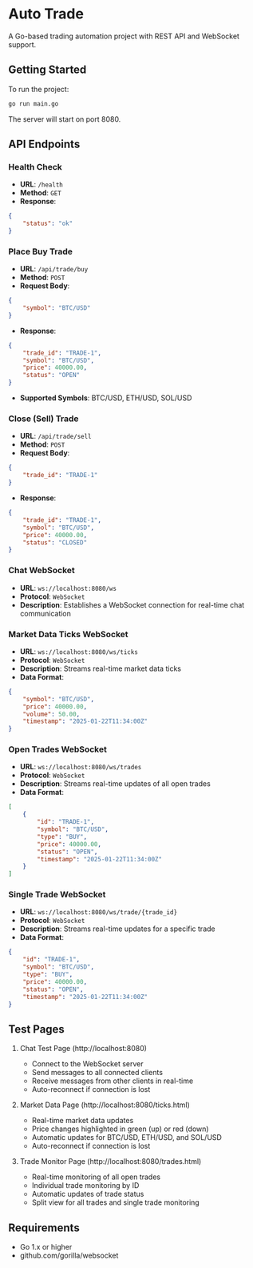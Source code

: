 # Auto Trade

A Go-based trading automation project with REST API and WebSocket support.

## Getting Started

To run the project:

```bash
go run main.go
```

The server will start on port 8080.

## API Endpoints

### Health Check
- **URL**: `/health`
- **Method**: `GET`
- **Response**: 
```json
{
    "status": "ok"
}
```

### Place Buy Trade
- **URL**: `/api/trade/buy`
- **Method**: `POST`
- **Request Body**:
```json
{
    "symbol": "BTC/USD"
}
```
- **Response**:
```json
{
    "trade_id": "TRADE-1",
    "symbol": "BTC/USD",
    "price": 40000.00,
    "status": "OPEN"
}
```
- **Supported Symbols**: BTC/USD, ETH/USD, SOL/USD

### Close (Sell) Trade
- **URL**: `/api/trade/sell`
- **Method**: `POST`
- **Request Body**:
```json
{
    "trade_id": "TRADE-1"
}
```
- **Response**:
```json
{
    "trade_id": "TRADE-1",
    "symbol": "BTC/USD",
    "price": 40000.00,
    "status": "CLOSED"
}
```

### Chat WebSocket
- **URL**: `ws://localhost:8080/ws`
- **Protocol**: `WebSocket`
- **Description**: Establishes a WebSocket connection for real-time chat communication

### Market Data Ticks WebSocket
- **URL**: `ws://localhost:8080/ws/ticks`
- **Protocol**: `WebSocket`
- **Description**: Streams real-time market data ticks
- **Data Format**:
```json
{
    "symbol": "BTC/USD",
    "price": 40000.00,
    "volume": 50.00,
    "timestamp": "2025-01-22T11:34:00Z"
}
```

### Open Trades WebSocket
- **URL**: `ws://localhost:8080/ws/trades`
- **Protocol**: `WebSocket`
- **Description**: Streams real-time updates of all open trades
- **Data Format**:
```json
[
    {
        "id": "TRADE-1",
        "symbol": "BTC/USD",
        "type": "BUY",
        "price": 40000.00,
        "status": "OPEN",
        "timestamp": "2025-01-22T11:34:00Z"
    }
]
```

### Single Trade WebSocket
- **URL**: `ws://localhost:8080/ws/trade/{trade_id}`
- **Protocol**: `WebSocket`
- **Description**: Streams real-time updates for a specific trade
- **Data Format**:
```json
{
    "id": "TRADE-1",
    "symbol": "BTC/USD",
    "type": "BUY",
    "price": 40000.00,
    "status": "OPEN",
    "timestamp": "2025-01-22T11:34:00Z"
}
```

## Test Pages
1. Chat Test Page (http://localhost:8080)
   - Connect to the WebSocket server
   - Send messages to all connected clients
   - Receive messages from other clients in real-time
   - Auto-reconnect if connection is lost

2. Market Data Page (http://localhost:8080/ticks.html)
   - Real-time market data updates
   - Price changes highlighted in green (up) or red (down)
   - Automatic updates for BTC/USD, ETH/USD, and SOL/USD
   - Auto-reconnect if connection is lost

3. Trade Monitor Page (http://localhost:8080/trades.html)
   - Real-time monitoring of all open trades
   - Individual trade monitoring by ID
   - Automatic updates of trade status
   - Split view for all trades and single trade monitoring

## Requirements

- Go 1.x or higher
- github.com/gorilla/websocket
